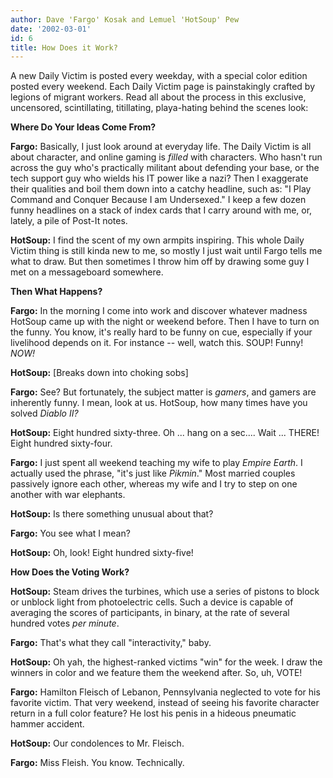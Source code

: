 ```yaml
---
author: Dave 'Fargo' Kosak and Lemuel 'HotSoup' Pew
date: '2002-03-01'
id: 6
title: How Does it Work?
---
```


A new Daily Victim is posted every weekday, with a special color edition
posted every weekend. Each Daily Victim page is painstakingly crafted by
legions of migrant workers. Read all about the process in this
exclusive, uncensored, scintillating, titillating, playa-hating behind
the scenes look:

**Where Do Your Ideas Come From?**

**Fargo:** Basically, I just look around at everyday life. The Daily
Victim is all about character, and online gaming is *filled* with
characters. Who hasn't run across the guy who's practically militant
about defending your base, or the tech support guy who wields his IT
power like a nazi? Then I exaggerate their qualities and boil them down
into a catchy headline, such as: "I Play Command and Conquer Because I
am Undersexed." I keep a few dozen funny headlines on a stack of index
cards that I carry around with me, or, lately, a pile of Post-It notes.

**HotSoup:** I find the scent of my own armpits inspiring. This whole
Daily Victim thing is still kinda new to me, so mostly I just wait until
Fargo tells me what to draw. But then sometimes I throw him off by
drawing some guy I met on a messageboard somewhere.

**Then What Happens?**

**Fargo:** In the morning I come into work and discover whatever madness
HotSoup came up with the night or weekend before. Then I have to turn on
the funny. You know, it's really hard to be funny on cue, especially if
your livelihood depends on it. For instance -- well, watch this. SOUP!
Funny! *NOW!*

**HotSoup:** \[Breaks down into choking sobs\]

**Fargo:** See? But fortunately, the subject matter is *gamers*, and
gamers are inherently funny. I mean, look at us. HotSoup, how many times
have you solved *Diablo II?*

**HotSoup:** Eight hundred sixty-three. Oh ... hang on a sec.... Wait
... THERE! Eight hundred sixty-four.

**Fargo:** I just spent all weekend teaching my wife to play *Empire
Earth*. I actually used the phrase, "it's just like *Pikmin*." Most
married couples passively ignore each other, whereas my wife and I try
to step on one another with war elephants.

**HotSoup:** Is there something unusual about that?

**Fargo:** You see what I mean?

**HotSoup:** Oh, look! Eight hundred sixty-five!

**How Does the Voting Work?**

**HotSoup:** Steam drives the turbines, which use a series of pistons to
block or unblock light from photoelectric cells. Such a device is
capable of averaging the scores of participants, in binary, at the rate
of several hundred votes *per minute*.

**Fargo:** That's what they call "interactivity," baby.

**HotSoup:** Oh yah, the highest-ranked victims "win" for the week. I
draw the winners in color and we feature them the weekend after. So, uh,
VOTE!

**Fargo:** Hamilton Fleisch of Lebanon, Pennsylvania neglected to vote
for his favorite victim. That very weekend, instead of seeing his
favorite character return in a full color feature? He lost his penis in
a hideous pneumatic hammer accident.

**HotSoup:** Our condolences to Mr. Fleisch.

**Fargo:** Miss Fleish. You know. Technically.